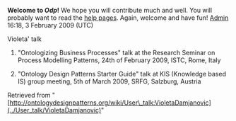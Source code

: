 __Welcome to _Odp_!__ We hope you will contribute much and well. 
You will probably want to read the [help pages](http://ontologydesignpatterns.org/wiki/Help:Contents "Help:Contents"). Again, welcome and have fun! [Admin](../User/ValentinaPresutti "User:ValentinaPresutti") 16:18, 3 February 2009 (UTC)


Violeta' talk


1. "Ontologizing Business Processes" talk at the Research Seminar on Process Modelling Patterns, 24th of February 2009, ISTC, Rome, Italy 


2. "Ontology Design Patterns Starter Guide" talk at KIS (Knowledge based IS) group meeting, 5th of March 2009, SRFG, Salzburg, Austria





Retrieved from "[http://ontologydesignpatterns.org/wiki/User\_talk:VioletaDamjanovic](../User_talk/VioletaDamjanovic)"